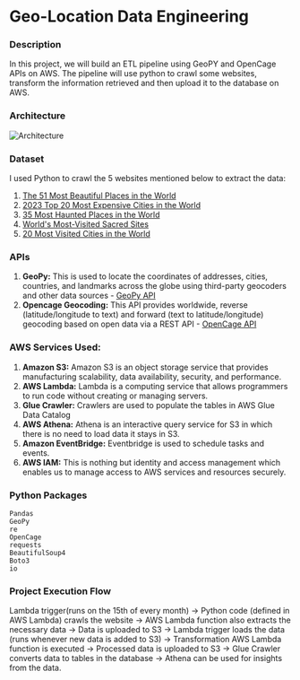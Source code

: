 # Geo-Location Data Engineering

### Description
In this project, we will build an ETL pipeline using GeoPY and OpenCage APIs on AWS. The pipeline will use python to crawl some websites, transform the information retrieved and then upload it to the database on AWS.

### Architecture 
![Architecture](https://github.com/aman-tripathi-01/geo-location-data-engineering-project/assets/31034814/15b37927-f06d-445a-8e56-96c25b9a38d0)

### Dataset
I used Python to crawl the 5 websites mentioned below to extract the data:
1. [The 51 Most Beautiful Places in the World](https://www.cntraveler.com/galleries/2015-11-27/the-50-most-beautiful-places-in-the-world)
2. [2023 Top 20 Most Expensive Cities in the World](https://www.caproasia.com/2023/06/21/2023-top-20-most-expensive-cities-in-the-world-top-10-cities-are-new-york-hong-kong-geneva-london-singapore-zurich-san-francisco-tel-aviv-seoul-tokyo/)
3. [35 Most Haunted Places in the World](https://www.travelandleisure.com/holiday-travel/halloween/most-haunted-places-in-the-world)
4. [World's Most-Visited Sacred Sites](https://www.travelandleisure.com/attractions/worlds-most-visited-sacred-sites)
5. [20 Most Visited Cities in the World](https://travelness.com/most-visited-cities-in-the-world)

### APIs
1. **GeoPy:** This is used to locate the coordinates of addresses, cities, countries, and landmarks across the globe using third-party geocoders and other data sources - [GeoPy API](https://geopy.readthedocs.io/en/latest/)
2. **Opencage Geocoding:** This API provides worldwide, reverse (latitude/longitude to text) and forward (text to latitude/longitude) geocoding based on open data via a REST API - [OpenCage API](https://opencagedata.com/api)

### AWS Services Used:
1. **Amazon S3:** Amazon S3 is an object storage service that provides manufacturing scalability, data availability, security, and performance.
2. **AWS Lambda:** Lambda is a computing service that allows programmers to run code without creating or managing servers.
3. **Glue Crawler:** Crawlers are used to populate the tables in AWS Glue Data Catalog
4. **AWS Athena:** Athena is an interactive query service for S3 in which there is no need to load data it stays in S3.
5. **Amazon EventBridge:** Eventbridge is used to schedule tasks and events.
6. **AWS IAM:** This is nothing but identity and access management which enables us to manage access to AWS services and resources securely.

### Python Packages
```
Pandas
GeoPy
re
OpenCage
requests
BeautifulSoup4
Boto3
io
```
### Project Execution Flow
Lambda trigger(runs on the 15th of every month) -> Python code (defined in AWS Lambda) crawls the website -> AWS Lambda function also extracts the necessary data -> Data is uploaded to S3 -> Lambda trigger loads the data (runs whenever new data is added to S3) -> Transformation AWS Lambda function is executed -> Processed data is uploaded to S3 -> Glue Crawler converts data to tables in the database -> Athena can be used for insights from the data.
